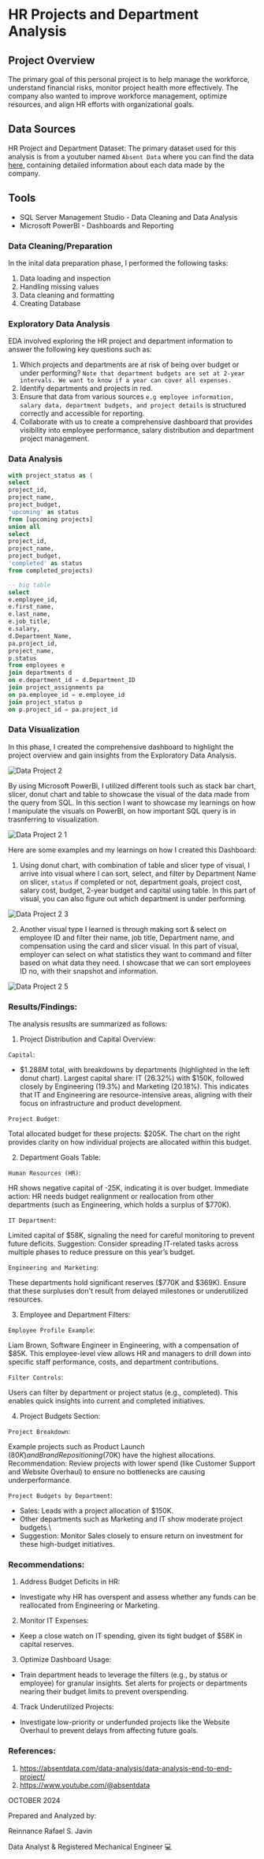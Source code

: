 # HR Projects and Department Analysis
## Project Overview
The primary goal of this personal project is to help manage the workforce, understand financial risks, monitor project health more effectively. The company also wanted to  improve workforce management, optimize resources, and align HR efforts with organizational goals.
## Data Sources
HR Project and Department Dataset: The primary dataset used for this analysis is from a youtuber named `Absent Data` where you can find the data [here](https://absentdata.com/data-analysis/data-analysis-end-to-end-project/), containing detailed information about each data made by the company. 

## Tools
- SQL Server Management Studio - Data Cleaning and Data Analysis
- Microsoft PowerBI - Dashboards and Reporting

### Data Cleaning/Preparation
In the inital data preparation phase, I performed the following tasks:
1. Data loading and inspection
2. Handling missing values
3. Data cleaning and formatting
4. Creating Database

### Exploratory Data Analysis
EDA involved exploring the HR project and department information to answer the following key questions such as:

1. Which projects and departments are at risk of being over budget or under performing? `Note that department budgets are set at 2-year intervals. We want to know if a year can cover all expenses.`
2. Identify departments and projects in red.
3. Ensure that data from various sources `e.g employee information, salary data, department budgets, and project details` is structured correctly and accessible for reporting.
4. Collaborate with us to create a comprehensive dashboard that provides visibility into employee performance, salary distribution and department project management.

### Data Analysis
```sql
with project_status as (
select 
project_id,
project_name,
project_budget,
'upcoming' as status
from [upcoming projects]
union all
select 
project_id,
project_name,
project_budget,
'completed' as status
from completed_projects)

-- big table
select
e.employee_id,
e.first_name,
e.last_name,
e.job_title,
e.salary,
d.Department_Name,
pa.project_id,
project_name,
p.status
from employees e
join departments d
on e.department_id = d.Department_ID
join project_assignments pa
on pa.employee_id = e.employee_id
join project_status p
on p.project_id = pa.project_id 
```

### Data Visualization
In this phase, I created the comprehensive dashboard to highlight the project overview and gain insights from the Exploratory Data Analysis.

![Data Project 2](https://github.com/user-attachments/assets/7ed1804d-7cd3-4da3-ab22-14d68884ec14)


By using Microsoft PowerBi, I utilized different tools such as stack bar chart, slicer, donut chart and table to showcase the visual of the data made from the query from SQL. 
In this section I want to showcase my learnings on how I manipulate the visuals on PowerBI, on how important SQL query is in trasnferring to visualization.


![Data Project 2 1](https://github.com/user-attachments/assets/b911d7c4-3f36-42ed-ba07-ec85cc30a449)


Here are some examples and my learnings on how I created this Dashboard:

1. Using donut chart, with combination of table and slicer type of visual, I arrive into visual where I can sort, select, and filter by Department Name on slicer, `status` if completed or not, department goals, project cost, salary cost, budget, 2-year budget and capital using table.
   In this part of visual, you can also figure out which department is under performing.
   
![Data Project 2 3](https://github.com/user-attachments/assets/6a5c5d73-3a47-4bed-b177-a76c3190a364)

2. Another visual type I learned is through making sort & select on employee ID and filter their name, job title, Department name, and compensation using the card and slicer visual.
   In this part of visual, employer can select on what statistics they want to command and filter based on what data they need. I showcase that we can sort employees ID no, with their snapshot and information.

![Data Project 2 5](https://github.com/user-attachments/assets/cefc989a-0ca7-4316-9bd2-2c635256da0d)


### Results/Findings:

The analysis resuslts are summarized as follows:

1. Project Distribution and Capital Overview:

`Capital`:

- $1.288M total, with breakdowns by departments (highlighted in the left donut chart).
Largest capital share: IT (26.32%) with $150K, followed closely by Engineering (19.3%) and Marketing (20.18%).
This indicates that IT and Engineering are resource-intensive areas, aligning with their focus on infrastructure and product development.

`Project Budget`:

Total allocated budget for these projects: $205K.
The chart on the right provides clarity on how individual projects are allocated within this budget.

2. Department Goals Table:
   
`Human Resources (HR)`:

HR shows negative capital of -25K, indicating it is over budget.
Immediate action: HR needs budget realignment or reallocation from other departments (such as Engineering, which holds a surplus of $770K).

`IT Department`:

Limited capital of $58K, signaling the need for careful monitoring to prevent future deficits.
Suggestion: Consider spreading IT-related tasks across multiple phases to reduce pressure on this year’s budget.

`Engineering and Marketing`:

These departments hold significant reserves ($770K and $369K).
Ensure that these surpluses don't result from delayed milestones or underutilized resources.

3. Employee and Department Filters:
   
`Employee Profile Example`:

Liam Brown, Software Engineer in Engineering, with a compensation of $85K.
This employee-level view allows HR and managers to drill down into specific staff performance, costs, and department contributions.

`Filter Controls`:

Users can filter by department or project status (e.g., completed).
This enables quick insights into current and completed initiatives.

4. Project Budgets Section:
   
`Project Breakdown`:

Example projects such as Product Launch ($80K) and Brand Repositioning ($70K) have the highest allocations.
Recommendation: Review projects with lower spend (like Customer Support and Website Overhaul) to ensure no bottlenecks are causing underperformance.

`Project Budgets by Department`:

- Sales: Leads with a project allocation of $150K.
- Other departments such as Marketing and IT show moderate project budgets.\
- Suggestion: Monitor Sales closely to ensure return on investment for these high-budget initiatives.


### Recommendations:

1. Address Budget Deficits in HR:
- Investigate why HR has overspent and assess whether any funds can be reallocated from Engineering or Marketing.

2. Monitor IT Expenses:
- Keep a close watch on IT spending, given its tight budget of $58K in capital reserves.

3. Optimize Dashboard Usage:
- Train department heads to leverage the filters (e.g., by status or employee) for granular insights.
  Set alerts for projects or departments nearing their budget limits to prevent overspending.

4. Track Underutilized Projects:
- Investigate low-priority or underfunded projects like the Website Overhaul to prevent delays from affecting future goals.


### References:

1. https://absentdata.com/data-analysis/data-analysis-end-to-end-project/
2. https://www.youtube.com/@absentdata


OCTOBER 2024

Prepared and Analyzed by:

Reinnance Rafael S. Javin

Data Analyst & Registered Mechanical Engineer 💻



   








